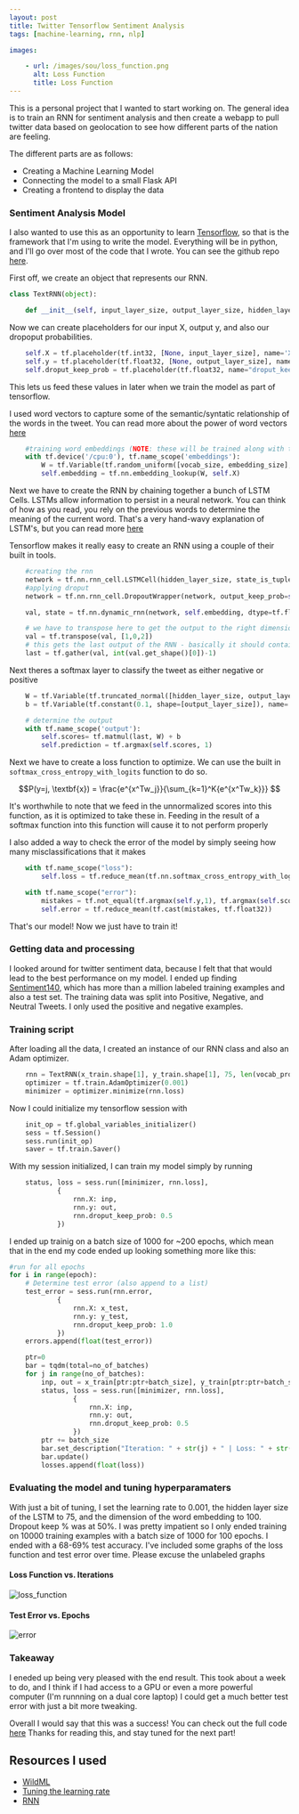 ```yaml
---
layout: post
title: Twitter Tensorflow Sentiment Analysis
tags: [machine-learning, rnn, nlp]

images:

    - url: /images/sou/loss_function.png
      alt: Loss Function
      title: Loss Function
---
```


This is a personal project that I wanted to start working on. The general idea is to train an RNN for sentiment analysis and then create a webapp to pull twitter data based on geolocation to see how different parts of the nation are feeling.

The different parts are as follows:

  + Creating a Machine Learning Model
  + Connecting the model to a small Flask API
  + Creating a frontend to display the data
  
### Sentiment Analysis Model
I also wanted to use this as an opportunity to learn [Tensorflow](https://www.tensorflow.org/), so that is the framework that I'm using to write the model. 
Everything will be in python, and I'll go over most of the code that I wrote. You can see the github repo [here](https://github.com/jcaip/twitter_sentiment_analysis).

First off, we create an object that represents our RNN.

```python
class TextRNN(object):

    def __init__(self, input_layer_size, output_layer_size, hidden_layer_size, vocab_size, embedding_size, l2_reg=0.0):
```
Now we can create placeholders for our input X, output y, and also our dropoput probabilities.

```python
    self.X = tf.placeholder(tf.int32, [None, input_layer_size], name='X')
    self.y = tf.placeholder(tf.float32, [None, output_layer_size], name='y')
    self.droput_keep_prob = tf.placeholder(tf.float32, name="droput_keep_prob")
```
This lets us feed these values in later when we train the model as part of tensorflow.

I used word vectors to capture some of the semantic/syntatic relationship of the words in the tweet. You can read more about the power of word vectors [here](http://cs224d.stanford.edu/syllabus.html)

```python
    #training word embeddings (NOTE: these will be trained along with the rest of the model, these are not preloaded)
    with tf.device('/cpu:0'), tf.name_scope('embeddings'):
        W = tf.Variable(tf.random_uniform([vocab_size, embedding_size], -1.0,1.0))
        self.embedding = tf.nn.embedding_lookup(W, self.X)
```
Next we have to create the RNN by chaining together a bunch of LSTM Cells. LSTMs allow information to persist in a neural network. You can think of how as you read, you rely on the previous words to determine the meaning of the current word. That's a very hand-wavy explanation of LSTM's, but you can read more [here](http://colah.github.io/posts/2015-08-Understanding-LSTMs/)

Tensorflow makes it really easy to create an RNN using a couple of their built in tools.

```python
    #creating the rnn
    network = tf.nn.rnn_cell.LSTMCell(hidden_layer_size, state_is_tuple=True)
    #applying droput
    network = tf.nn.rnn_cell.DropoutWrapper(network, output_keep_prob=self.droput_keep_prob)

    val, state = tf.nn.dynamic_rnn(network, self.embedding, dtype=tf.float32)

    # we have to transpose here to get the output to the right dimensions
    val = tf.transpose(val, [1,0,2])
    # this gets the last output of the RNN - basically it should contain all the important words 
    last = tf.gather(val, int(val.get_shape()[0])-1)
```
Next theres a softmax layer to classify the tweet as either negative or positive

```python
    W = tf.Variable(tf.truncated_normal([hidden_layer_size, output_layer_size]), name='W')
    b = tf.Variable(tf.constant(0.1, shape=[output_layer_size]), name='b')

    # determine the output 
    with tf.name_scope('output'):
        self.scores= tf.matmul(last, W) + b
        self.prediction = tf.argmax(self.scores, 1)
```
Next we have to create a loss function to optimize. We can use the built in `softmax_cross_entropy_with_logits` function to do so.

$$P(y=j, \textbf{x}) = \frac{e^{x^Tw_j}}{\sum_{k=1}^K{e^{x^Tw_k}}} $$

It's worthwhile to note that we feed in the unnormalized scores into this function, as it is optimized to take these in. Feeding in the result of a softmax function into this function will cause it to not perform properly

I also added a way to check the error of the model by simply seeing how many misclassifications that it makes

```python 
    with tf.name_scope("loss"):
        self.loss = tf.reduce_mean(tf.nn.softmax_cross_entropy_with_logits(self.scores, self.y))

    with tf.name_scope("error"):
        mistakes = tf.not_equal(tf.argmax(self.y,1), tf.argmax(self.scores, 1))
        self.error = tf.reduce_mean(tf.cast(mistakes, tf.float32))
```
That's our model! Now we just have to train it!

### Getting data and processing
I looked around for twitter sentiment data, because I felt that that would lead to the best performance on my model.
I ended up finding [Sentiment140](http://help.sentiment140.com/for-students), which has more than a million labeled training examples and also a test set. 
The training data was split into Positive, Negative, and Neutral Tweets. I only used the positive and negative examples.

### Training script
After loading all the data, I created an instance of our RNN class and also an Adam optimizer.

```python
    rnn = TextRNN(x_train.shape[1], y_train.shape[1], 75, len(vocab_processor.vocabulary_), 200, l2_reg=0.0)
    optimizer = tf.train.AdamOptimizer(0.001)
    minimizer = optimizer.minimize(rnn.loss)
```
Now I could initialize my tensorflow session with 

```python
    init_op = tf.global_variables_initializer()
    sess = tf.Session()
    sess.run(init_op)
    saver = tf.train.Saver()
```

With my session initialized, I can train my model simply by running 

```python
    status, loss = sess.run([minimizer, rnn.loss],
            {
                rnn.X: inp,
                rnn.y: out,
                rnn.droput_keep_prob: 0.5
            })
```
I ended up trainig on a batch size of 1000 for ~200 epochs, which mean that in the end my code ended up looking something more like this:

```python
#run for all epochs
for i in range(epoch):
    # Determine test error (also append to a list)
    test_error = sess.run(rnn.error,
            {
                rnn.X: x_test,
                rnn.y: y_test,
                rnn.droput_keep_prob: 1.0
            })
    errors.append(float(test_error))

    ptr=0
    bar = tqdm(total=no_of_batches)
    for j in range(no_of_batches):
        inp, out = x_train[ptr:ptr+batch_size], y_train[ptr:ptr+batch_size]
        status, loss = sess.run([minimizer, rnn.loss],
                {
                    rnn.X: inp,
                    rnn.y: out,
                    rnn.droput_keep_prob: 0.5
                })
        ptr += batch_size
        bar.set_description("Iteration: " + str(j) + " | Loss: " + str(loss) + " | Error: " + str(test_error))
        bar.update()
        losses.append(float(loss))
```

### Evaluating the model and tuning hyperparamaters

With just a bit of tuning, I set the learning rate to 0.001, the hidden layer size of the LSTM to 75, and the dimension of the word embedding to 100. Dropout keep % was at 50%.
I was pretty impatient so I only ended training on 10000 training examples with a batch size of 1000 for 100 epochs. 
I ended with a 68-69% test accuracy. I've included some graphs of the loss function and test error over time. Please excuse the unlabeled graphs

#### Loss Function vs. Iterations
![loss_function](/images/sou/loss_function.png)

#### Test Error vs. Epochs
![error](/images/sou/error.png)

### Takeaway
I eneded up being very pleased with the end result. This took about a week to do, and I think if I had access to a GPU or even a more powerful computer (I'm runnning on a dual core laptop) I could get a much better test error with just a bit more tweaking. 

Overall I would say that this was a success! You can check out the full code [here](https://github.com/jcaip/twitter_sentiment_analysis)
Thanks for reading this, and stay tuned for the next part!

## Resources I used

+ [WildML](http://www.wildml.com/2015/12/implementing-a-cnn-for-text-classification-in-tensorflow/)
+ [Tuning the learning rate](http://cs231n.github.io/neural-networks-3/)
+ [RNN](http://monik.in/a-noobs-guide-to-implementing-rnn-lstm-using-tensorflow/)

